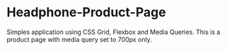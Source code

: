 # Headphone-Product-Page

Simples application using CSS Grid, Flexbox and Media Queries.
This is a product page with media query set to 700px only.
